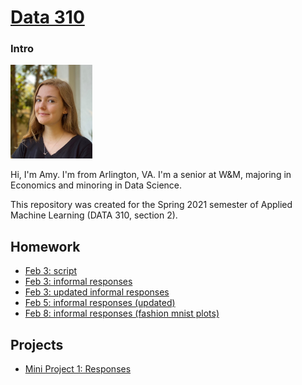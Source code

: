 # [Data 310](https://aehilla.github.io/data310_spring2021/)

### Intro
<img src="./image%20(2).jpg" width="131" height="150" />

Hi, I'm Amy. I'm from Arlington, VA. I'm a senior at W&M, majoring in Economics and minoring in Data Science. 

This repository was created for the Spring 2021 semester of Applied Machine Learning (DATA 310, section 2). 



## Homework
- [Feb 3: script](https://github.com/aehilla/data310_spring2021/blob/main/feb3_homework_script.py)
- [Feb 3: informal responses](https://aehilla.github.io/data310_spring2021/feb3_homework_responses.html)
- [Feb 3: updated informal responses](https://aehilla.github.io/data310_spring2021/feb3_responses_updated.html)
- [Feb 5: informal responses (updated)](https://aehilla.github.io/data310_spring2021/feb5_homework.html)
- [Feb 8: informal responses (fashion mnist plots)](https://aehilla.github.io/data310_spring2021/feb8_homework.html)

## Projects
 - [Mini Project 1: Responses](https://aehilla.github.io/data310_spring2021/MiniProj1.html)

